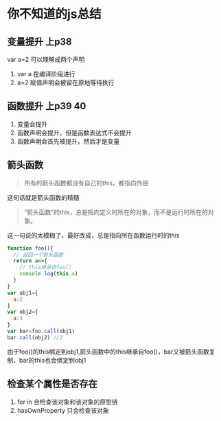 # 你不知道的js总结

## 变量提升 上p38

var a=2 可以理解成两个声明

1. var a 在编译阶段进行
2. a=2 赋值声明会被留在原地等待执行

## 函数提升 上p39 40

1. 变量会提升
2. 函数声明会提升，但是函数表达式不会提升
3. 函数声明会首先被提升，然后才是变量

## 箭头函数

> 所有的箭头函数都没有自己的this，都指向外层

这句话就是箭头函数的精髓

> “箭头函数”的this，总是指向定义时所在的对象，而不是运行时所在的对象。

这一句说的太模糊了，最好改成，总是指向所在函数运行时的this

```javascript
function foo(){
  // 返回一个箭头函数
  return a=>{
    // this继承自foo()
    console.log(this.a)
  }
}
var obj1={
  a:2
}
var obj2={
  a:3
}
var bar=foo.call(obj1)
bar.call(obj2) //2
```

由于foo()的this绑定到obj1,箭头函数中的this继承自foo()，bar又被箭头函数复制，bar的this也会绑定到obj1

## 检查某个属性是否存在

1. for in 会检查该对象和该对象的原型链
2. hasOwnProperty 只会检查该对象